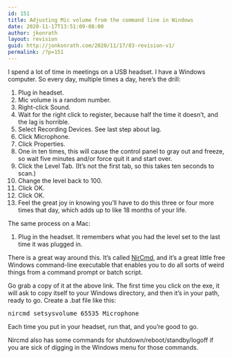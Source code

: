 ```yaml
---
id: 151
title: Adjusting Mic volume from the command line in Windows
date: 2020-11-17T13:51:09-08:00
author: jkonrath
layout: revision
guid: http://jonkonrath.com/2020/11/17/83-revision-v1/
permalink: /?p=151
---
```

I spend a lot of time in meetings on a USB headset. I have a Windows computer. So every day, multiple times a day, here&#8217;s the drill:

  1. Plug in headset.
  2. Mic volume is a random number.
  3. Right-click Sound.
  4. Wait for the right click to register, because half the time it doesn&#8217;t, and the lag is horrible.
  5. Select Recording Devices. See last step about lag.
  6. Click Microphone.
  7. Click Properties.
  8. One in ten times, this will cause the control panel to gray out and freeze, so wait five minutes and/or force quit it and start over.
  9. Click the Level Tab. (It&#8217;s not the first tab, so this takes ten seconds to scan.)
 10. Change the level back to 100.
 11. Click OK.
 12. Click OK.
 13. Feel the great joy in knowing you&#8217;ll have to do this three or four more times that day, which adds up to like 18 months of your life.

The same process on a Mac:

  1. Plug in the headset. It remembers what you had the level set to the last time it was plugged in.

There is a great way around this. It&#8217;s called <a href="http://www.nirsoft.net/utils/nircmd.html" target="_blank" rel="noopener noreferrer">NirCmd</a>, and it&#8217;s a great little free Windows command-line executable that enables you to do all sorts of weird things from a command prompt or batch script.

Go grab a copy of it at the above link. The first time you click on the exe, it will ask to copy itself to your Windows directory, and then it&#8217;s in your path, ready to go. Create a .bat file like this:

<pre>nircmd setsysvolume 65535 Microphone</pre>

Each time you put in your headset, run that, and you&#8217;re good to go.

Nircmd also has some commands for shutdown/reboot/standby/logoff if you are sick of digging in the Windows menu for those commands.